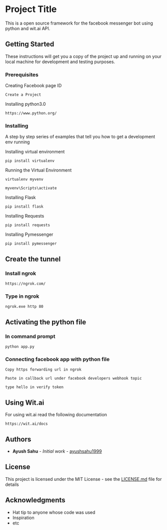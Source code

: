 # Project Title

This is a open source framework for the facebook messenger bot using python and wit.ai API.
## Getting Started

These instructions will get you a copy of the project up and running on your local machine for development and testing purposes.
### Prerequisites

Creating Facebook page ID

```
Create a Project
```
Installing python3.0

```
https://www.python.org/
```


### Installing

A step by step series of examples that tell you how to get a development env running

Installing virtual environment

```
pip install virtualenv
```
Running the Virtual Environment

```
virtualenv myvenv
```
```
myvenv\Scripts\activate
```

Installing Flask

```
pip install flask
```

Installing Requests

```
pip install requests
```

Installing Pymessenger

```
pip install pymessenger
```

## Create the tunnel

### Install ngrok

```
https://ngrok.com/
```

### Type in ngrok

```
ngrok.exe http 80
```

## Activating the python file

### In command prompt
```
python app.py

```
### Connecting facebook app with python file
```
Copy https forwarding url in ngrok
```
```
Paste in callback url under facebook developers webhook topic
```
```
type hello in verify token
```
## Using Wit.ai

For using wit.ai read the following documentation

```
https://wit.ai/docs
```

## Authors

* **Ayush Sahu** - *Initial work* - [ayushsahu1999](https://github.com/ayushsahu1999)

## License

This project is licensed under the MIT License - see the [LICENSE.md](https://github.com/ayushsahu1999/facebook-messenger-bot/LICENSE) file for details

## Acknowledgments

* Hat tip to anyone whose code was used
* Inspiration
* etc

